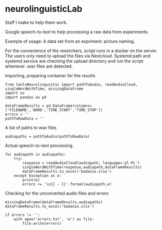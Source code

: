 # neurolinguisticLab
Staff I make to help them work. 

Google speech-to-text to help processing a raw data from experiments.

Example of usage: 
A data set from an expriment: picture naming. 

For the convenience of the reserchers, script runs in a docker on the server. The users only need to upload the files via Nextcloud. 
Systemd path and systemd service are checking the upload directory and run the script whenever .wav files are detected. 

Importing, preparing container for the results
```
from toolsNeurolinguistic import pathToAudio, readAudioCloud, singleWordWithTime, missingDataFrame
import os
import pandas as pd

dataFrameResults = pd.DataFrame(columns=['FILENAME','WORD','TIME_START','TIME_STOP'])
errors = ''
pathToRawData = ''
```

A list of paths to wav files
```
audiopaths = pathToAudio(pathToRawData)
```
Actual speech-to-text processing.
```
for audiopath in audiopaths:
    try:
        response = readAudioCloud(audiopath, language='pl-PL')
        singleWordWithTime(response,audiopath,dataFrameResults)
        dataFrameResults.to_excel('badanie.xlsx')
    except Exception as e:
        print(e)
        errors += '\n{} - {}'.format(audiopath,e)
```
Checking for the unconverted audio files and errors
```
missingDataFrame(dataFrameResults,audiopaths)
dataFrameResults.to_excel('badanie.xlsx')

if errors != '':
    with open('errors.txt', 'w') as file:
        file.write(errors)
```
